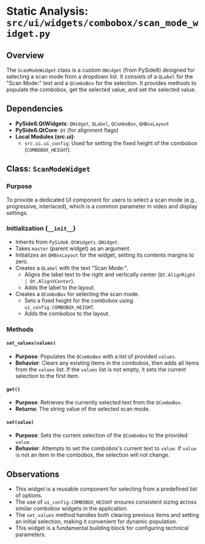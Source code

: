 # Static Analysis: `src/ui/widgets/combobox/scan_mode_widget.py`

## Overview
The `ScanModeWidget` class is a custom `QWidget` (from PySide6) designed for selecting a scan mode from a dropdown list. It consists of a `QLabel` for the "Scan Mode:" text and a `QComboBox` for the selection. It provides methods to populate the combobox, get the selected value, and set the selected value.

## Dependencies
- **PySide6.QtWidgets**: `QWidget`, `QLabel`, `QComboBox`, `QHBoxLayout`
- **PySide6.QtCore**: `Qt` (for alignment flags)
- **Local Modules (src.ui)**:
    - `src.ui.ui_config`: Used for setting the fixed height of the combobox (`COMBOBOX_HEIGHT`).

## Class: `ScanModeWidget`

### Purpose
To provide a dedicated UI component for users to select a scan mode (e.g., progressive, interlaced), which is a common parameter in video and display settings.

### Initialization (`__init__`)
- Inherits from `PySide6.QtWidgets.QWidget`.
- Takes `master` (parent widget) as an argument.
- Initializes an `QHBoxLayout` for the widget, setting its contents margins to zero.
- Creates a `QLabel` with the text "Scan Mode:".
    - Aligns the label text to the right and vertically center (`Qt.AlignRight | Qt.AlignVCenter`).
    - Adds the label to the layout.
- Creates a `QComboBox` for selecting the scan mode.
    - Sets a fixed height for the combobox using `ui_config.COMBOBOX_HEIGHT`.
    - Adds the combobox to the layout.

### Methods

#### `set_values(values)`
- **Purpose**: Populates the `QComboBox` with a list of provided `values`.
- **Behavior**: Clears any existing items in the combobox, then adds all items from the `values` list. If the `values` list is not empty, it sets the current selection to the first item.

#### `get()`
- **Purpose**: Retrieves the currently selected text from the `QComboBox`.
- **Returns**: The string value of the selected scan mode.

#### `set(value)`
- **Purpose**: Sets the current selection of the `QComboBox` to the provided `value`.
- **Behavior**: Attempts to set the combobox's current text to `value`. If `value` is not an item in the combobox, the selection will not change.

## Observations
- This widget is a reusable component for selecting from a predefined list of options.
- The use of `ui_config.COMBOBOX_HEIGHT` ensures consistent sizing across similar combobox widgets in the application.
- The `set_values` method handles both clearing previous items and setting an initial selection, making it convenient for dynamic population.
- This widget is a fundamental building block for configuring technical parameters.
